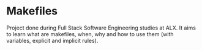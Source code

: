 # Makefiles
Project done during Full Stack Software Engineering studies at ALX. It aims to learn what are makefiles, when, why and how to use them (with variables, explicit and implicit rules).
